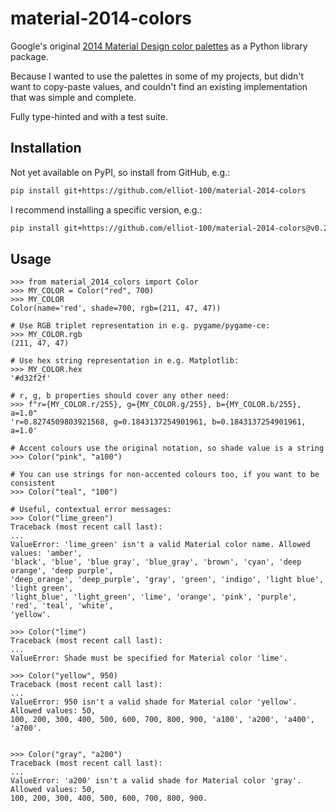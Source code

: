 # material-2014-colors

Google's original [2014 Material Design color palettes](https://m2.material.io/design/color/the-color-system.html#tools-for-picking-colors)
as a Python library package.

Because I wanted to use the palettes in some of my projects, but didn't want to
copy-paste values, and couldn't find an existing implementation that was simple
and complete.

Fully type-hinted and with a test suite.

## Installation

Not yet available on PyPI, so install from GitHub, e.g.:

```sh
pip install git+https://github.com/elliot-100/material-2014-colors
```

I recommend installing a specific version, e.g.:

```sh
pip install git+https://github.com/elliot-100/material-2014-colors@v0.2.0
```

## Usage

```pycon
>>> from material_2014_colors import Color
>>> MY_COLOR = Color("red", 700)
>>> MY_COLOR
Color(name='red', shade=700, rgb=(211, 47, 47))

# Use RGB triplet representation in e.g. pygame/pygame-ce:
>>> MY_COLOR.rgb
(211, 47, 47)

# Use hex string representation in e.g. Matplotlib:
>>> MY_COLOR.hex
'#d32f2f'

# r, g, b properties should cover any other need:
>>> f"r={MY_COLOR.r/255}, g={MY_COLOR.g/255}, b={MY_COLOR.b/255}, a=1.0"
'r=0.8274509803921568, g=0.1843137254901961, b=0.1843137254901961, a=1.0'

# Accent colours use the original notation, so shade value is a string  
>>> Color("pink", "a100")

# You can use strings for non-accented colours too, if you want to be consistent
>>> Color("teal", "100")

# Useful, contextual error messages:
>>> Color("lime_green") 
Traceback (most recent call last):
...
ValueError: 'lime_green' isn't a valid Material color name. Allowed values: 'amber',
'black', 'blue', 'blue gray', 'blue_gray', 'brown', 'cyan', 'deep orange', 'deep purple',
'deep_orange', 'deep_purple', 'gray', 'green', 'indigo', 'light blue', 'light green',
'light_blue', 'light_green', 'lime', 'orange', 'pink', 'purple', 'red', 'teal', 'white',
'yellow'.

>>> Color("lime")
Traceback (most recent call last):
...
ValueError: Shade must be specified for Material color 'lime'.

>>> Color("yellow", 950)
Traceback (most recent call last):
...
ValueError: 950 isn't a valid shade for Material color 'yellow'. Allowed values: 50,
100, 200, 300, 400, 500, 600, 700, 800, 900, 'a100', 'a200', 'a400', 'a700'.


>>> Color("gray", "a200")
Traceback (most recent call last):
...
ValueError: 'a200' isn't a valid shade for Material color 'gray'. Allowed values: 50,
100, 200, 300, 400, 500, 600, 700, 800, 900.
```
